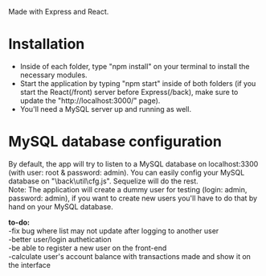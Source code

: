 Made with Express and React.<br/>

# Installation
- Inside of each folder, type "npm install" on your terminal to install the necessary modules.<br/>
- Start the application by typing "npm start" inside of both folders (if you start the React(/front) server before Express(/back), make sure to update the "http://localhost:3000/" page).<br/>
- You'll need a MySQL server up and running as well.

# MySQL database configuration
By default, the app will try to listen to a MySQL database on localhost:3300 (with user: root & password: admin). You can easily config your MySQL database on "\back\util\cfg.js". Sequelize will do the rest.<br/>
Note: The application will create a dummy user for testing (login: admin, password: admin), if you want to create new users you'll have to do that by hand on your MySQL database.

<b>to-do:</b><br/>
-fix bug where list may not update after logging to another user<br/>
-better user/login authetication<br/>
-be able to register a new user on the front-end<br/>
-calculate user's account balance with transactions made and show it on the interface<br/>
